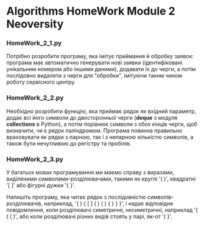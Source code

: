 # Algorithms HomeWork Module 2 Neoversity

<h3>HomeWork_2_1.py</h3>
<p>Потрібно розробити програму, яка імітує приймання й обробку заявок: програма має автоматично генерувати нові заявки (ідентифіковані унікальним номером або іншими даними), додавати їх до черги, а потім послідовно видаляти з черги для "обробки", імітуючи таким чином роботу сервісного центру.</p>

<h3>HomeWork_2_2.py</h3>
<p>Необхідно розробити функцію, яка приймає рядок як вхідний параметр, додає всі його символи до двосторонньої черги (<b>deque</b> з модуля <b>collections</b> в Python), а потім порівнює символи з обох кінців черги, щоб визначити, чи є рядок паліндромом. Програма повинна правильно враховувати як рядки з парною, так і з непарною кількістю символів, а також бути нечутливою до регістру та пробілів.</p>

<h3>HomeWork_2_3.py</h3>
<p>У багатьох мовах програмування ми маємо справу з виразами, виділеними символами-розділювачами, такими як круглі '( )', квадратні '[ ]' або фігурні дужки '{ }'.</p>
<p>Напишіть програму, яка читає рядок з послідовністю символів-розділювачів, наприклад, '( ) { [ ] ( ) ( ) { } } }', і надає відповідне повідомлення, коли розділювачі симетричні, несиметричні, наприклад '( ( ( )', або коли розділювачі різних видів стоять у парі, як-от '( }'.</p>